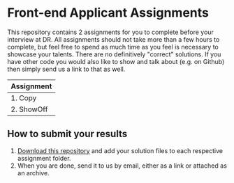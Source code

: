 # Front-end Applicant Assignments

This repository contains 2 assignments for you to complete before your interview at DR. All assignments should not take more than a few hours to complete, but feel free to spend as much time as you feel is necessary to showcase your talents. There are no definitively "correct" solutions. If you have other code you would also like to show and talk about (e.g. on Github) then simply send us a link to that as well.

| Assignment
|:-----------------
| 1. Copy
| 2. ShowOff

## How to submit your results

1. [Download this repository](https://github.com/drdk/applicant-assignment-public-frontend/archive/master.zip) and add your solution files to each respective assignment folder.
2. When you are done, send it to us by email, either as a link or attached as an archive.
